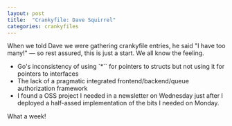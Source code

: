```yaml
---
layout: post
title:  "Crankyfile: Dave Squirrel"
categories: crankyfiles
---
```


When we told Dave we were gathering crankyfile entries, he said "I have too many!" — so rest assured, this is just a start. We all know the feeling.

- Go's inconsistency of using `*`` for pointers to structs but not using it for pointers to interfaces
- The lack of a pragmatic integrated frontend/backend/queue authorization framework
- I found a OSS project I needed in a newsletter on Wednesday just after I deployed a half-assed implementation of the bits I needed on Monday.

What a week!
